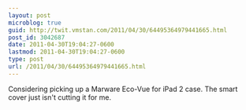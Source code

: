 ```yaml
---
layout: post
microblog: true
guid: http://twit.vmstan.com/2011/04/30/64495364979441665.html
post_id: 3042687
date: 2011-04-30T19:04:27-0600
lastmod: 2011-04-30T19:04:27-0600
type: post
url: /2011/04/30/64495364979441665.html
---
```

Considering picking up a Marware Eco-Vue for iPad 2 case. The smart cover just isn't cutting it for me.
